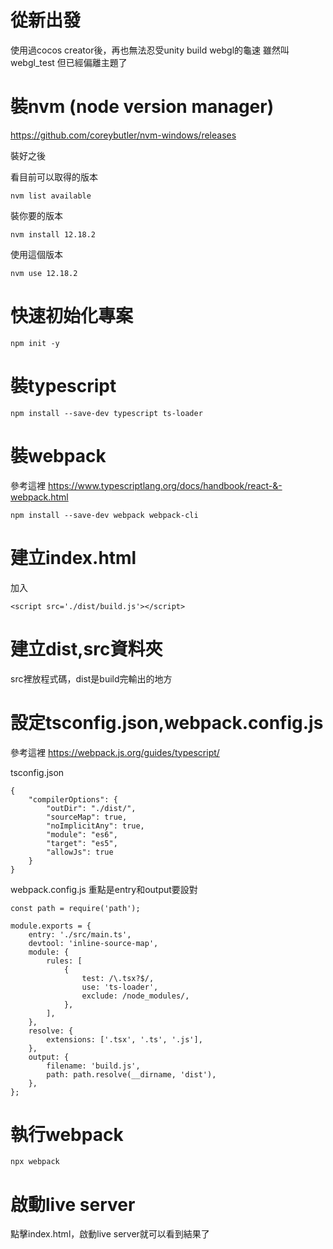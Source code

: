 # 從新出發
使用過cocos creator後，再也無法忍受unity build webgl的龜速
雖然叫webgl_test 但已經偏離主題了

# 裝nvm (node version manager)
https://github.com/coreybutler/nvm-windows/releases

裝好之後

看目前可以取得的版本
```
nvm list available
```

裝你要的版本
```
nvm install 12.18.2
```

使用這個版本
```
nvm use 12.18.2
```


# 快速初始化專案

```
npm init -y
```

# 裝typescript
```
npm install --save-dev typescript ts-loader
```

# 裝webpack
參考這裡
https://www.typescriptlang.org/docs/handbook/react-&-webpack.html
```
npm install --save-dev webpack webpack-cli
```

# 建立index.html
加入
```
<script src='./dist/build.js'></script>
```

# 建立dist,src資料夾
src裡放程式碼，dist是build完輸出的地方

# 設定tsconfig.json,webpack.config.js
參考這裡
https://webpack.js.org/guides/typescript/

tsconfig.json
```
{
    "compilerOptions": {
        "outDir": "./dist/",
        "sourceMap": true,
        "noImplicitAny": true,
        "module": "es6",
        "target": "es5",
        "allowJs": true
    }
}
```

webpack.config.js
重點是entry和output要設對
```
const path = require('path');

module.exports = {
    entry: './src/main.ts',
    devtool: 'inline-source-map',
    module: {
        rules: [
            {
                test: /\.tsx?$/,
                use: 'ts-loader',
                exclude: /node_modules/,
            },
        ],
    },
    resolve: {
        extensions: ['.tsx', '.ts', '.js'],
    },
    output: {
        filename: 'build.js',
        path: path.resolve(__dirname, 'dist'),
    },
};
```


# 執行webpack
```
npx webpack
```

# 啟動live server
點擊index.html，啟動live server就可以看到結果了
